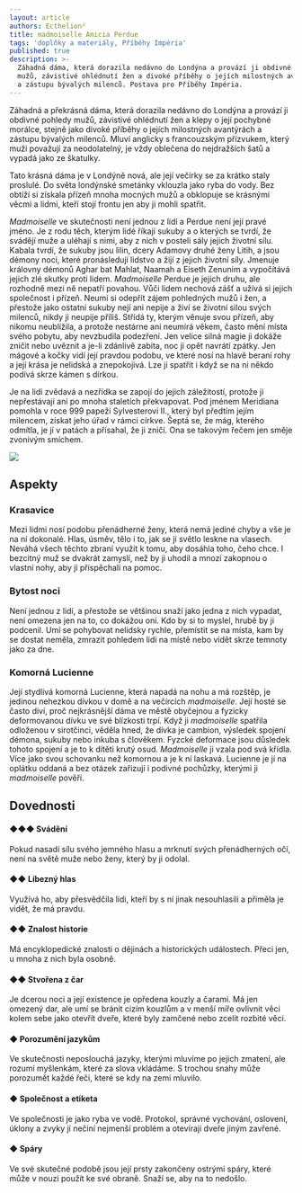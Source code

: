 ```yaml
---
layout: article
authors: Ecthelion²
title: madmoiselle Amicia Perdue
tags: 'doplňky a materiály, Příběhy Impéria'
published: true
description: >-
  Záhadná dáma, která dorazila nedávno do Londýna a provází ji obdivné pohledy
  mužů, závistivé ohlédnutí žen a divoké příběhy o jejích milostných avantýrách
  a zástupu bývalých milenců. Postava pro Příběhy Impéria.
---
```

Záhadná a překrásná dáma, která dorazila nedávno do Londýna a provází ji obdivné pohledy mužů, závistivé ohlédnutí žen a klepy o její pochybné morálce, stejně jako divoké příběhy o jejích milostných avantýrách a zástupu bývalých milenců. Mluví anglicky s francouzským přízvukem, který muži považují za neodolatelný, je vždy oblečena do nejdražších šatů a vypadá jako ze škatulky. 

Tato krásná dáma je v Londýně nová, ale její večírky se za krátko staly proslulé. Do světa londýnské smetánky vklouzla jako ryba do vody. Bez obtíží si získala přízeň mnoha mocných mužů a obklopuje se krásnými věcmi a lidmi, kteří stojí frontu jen aby ji mohli spatřit. 

_Madmoiselle_ ve skutečnosti není jednou z lidí a Perdue není její pravé jméno. Je z rodu těch, kterým lidé říkají sukuby a o kterých se tvrdí, že svádějí muže a uléhají s nimi, aby z nich v posteli sály jejich životní sílu. Kabala tvrdí, že sukuby jsou lilin, dcery Adamovy druhé ženy Litih, a jsou démony noci, které pronásledují lidstvo a žijí z jejich životní síly. Jmenuje královny démonů Aghar bat Mahlat, Naamah a Eiseth Zenunim a vypočítává jejich zlé skutky proti lidem. _Madmoiselle_ Perdue je jejich druhu, ale rozhodně mezi ně nepatří povahou. Vůči lidem nechová zášť a užívá si jejich společnost i přízeň. Neumí si odepřít zájem pohledných mužů i žen, a přestože jako ostatní sukuby nejí ani nepije a živí se životní silou svých milenců, nikdy ji neupije příliš. Střídá ty, kterým věnuje svou přízeň, aby nikomu neublížila, a protože nestárne ani neumírá věkem, často mění místa svého pobytu, aby nevzbudila podezření. Jen velice silná magie ji dokáže zničit nebo uvěznit a je-li zdánlivě zabita, noc ji opět navrátí zpátky. Jen mágové a kočky vidí její pravdou podobu, ve které nosí na hlavě beraní rohy a její krása je nelidská a znepokojivá. Lze ji spatřit i když se na ni někdo podívá skrze kámen s dírkou. 

Je na lidi zvědavá a nezřídka se zapojí do jejich záležitostí, protože ji nepřestávají ani po mnoha staletích překvapovat. Pod jménem Meridiana pomohla v roce 999 papeži Sylvesterovi II., který byl předtím jejím milencem, získat jeho úřad v rámci církve. Šeptá se, že mág, kterého odmítla, je jí v patách a přísahal, že ji zničí. Ona se takovým řečem jen směje zvonivým smíchem.

![]({{site.baseurl}}/75/hfAiko9c.jpeg)

## Aspekty

### Krasavice

Mezi lidmi nosí podobu přenádherné ženy, která nemá jediné chyby a vše je na ní dokonalé. Hlas, úsměv, tělo i to, jak se jí světlo leskne na vlasech. Neváhá všech těchto zbraní využít k tomu, aby dosáhla toho, čeho chce. I bezcitný muž se dvakrát zamyslí, než by ji uhodil a mnozí zakopnou o vlastní nohy, aby jí přispěchali na pomoc.

### Bytost noci

Není jednou z lidí, a přestože se většinou snaží jako jedna z nich vypadat, není omezena jen na to, co dokážou oni. Kdo by si to myslel, hrubě by ji podcenil. Umí se pohybovat nelidsky rychle, přemístit se na místa, kam by se dostat neměla, zmrazit pohledem lidi na místě nebo vidět skrze temnoty jako za dne. 

### Komorná Lucienne

Její stydlivá komorná Lucienne, která napadá na nohu a má rozštěp, je jedinou nehezkou dívkou v domě a na večírcích _madmoiselle_. Její hosté se často diví, proč nejkrásnější dáma ve městě obyčejnou a fyzicky deformovanou dívku ve své blízkosti trpí. Když ji _madmoiselle_ spatřila odloženou v sirotčinci, věděla hned, že dívka je cambion, výsledek spojení démona, sukuby nebo inkuba s člověkem. Fyzcké deformace jsou důsledek tohoto spojení a je to k dítěti krutý osud. _Madmoiselle_ ji vzala pod svá křídla. Více jako svou schovanku než komornou a je k ní laskavá. Lucienne je jí na oplátku oddaná a bez otázek zařizují i podivné pochůzky, kterými ji _madmoiselle_ pověří.

## Dovednosti

#### ◆◆◆ Svádění

Pokud nasadí sílu svého jemného hlasu a mrknutí svých přenádherných očí, není na světě muže nebo ženy, který by ji odolal.

#### ◆◆ Líbezný hlas

Využívá ho, aby přesvědčila lidi, kteří by s ní jinak nesouhlasili a přiměla je vidět, že má pravdu.

#### ◆◆ Znalost historie

Má encyklopedické znalosti o dějinách a historických událostech. Přeci jen, u mnoha z nich byla osobně.

#### ◆◆ Stvořena z čar

Je dcerou noci a její existence je opředena kouzly a čarami. Má jen omezený dar, ale umí se bránit cizím kouzlům a v menší míře ovlivnit věci kolem sebe jako otevřít dveře, které byly zamčené nebo zcelit rozbité věci. 

#### ◆ Porozumění jazykům

Ve skutečnosti neposlouchá jazyky, kterými mluvíme po jejich zmatení, ale rozumí myšlenkám, které za slova vkládáme. S trochou snahy může porozumět každé řeči, které se kdy na zemi mluvilo.

#### ◆ Společnost a etiketa

Ve společnosti je jako ryba ve vodě. Protokol, správné vychování, oslovení, úklony a zvyky jí nečiní nejmenší problém a otevírají dveře jiným zavřené.

#### ◆ Spáry

Ve své skutečné podobě jsou její prsty zakončeny ostrými spáry, které může v nouzi použít ke své obraně. Snaží se, aby na to nedošlo.
